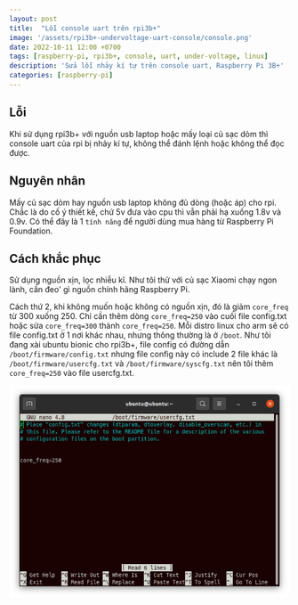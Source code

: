```yaml
---
layout: post
title:  "Lỗi console uart trên rpi3b+"
image: '/assets/rpi3b+-undervoltage-uart-console/console.png'
date: 2022-10-11 12:00 +0700
tags: [raspberry-pi, rpi3b+, console, uart, under-voltage, linux]
description: 'Sửa lỗi nhảy kí tự trên console uart, Raspberry Pi 3B+'
categories: [raspberry-pi]
---
```


## Lỗi

Khi sử dụng rpi3b+ với nguồn usb laptop hoặc mấy loại củ sạc dỏm thì console uart của rpi bị nhảy kí tự, không thể đánh lệnh hoặc không thể đọc được.

## Nguyên nhân

Mấy củ sạc dỏm hay nguồn usb laptop không đủ dòng (hoặc áp) cho rpi. Chắc là do
cố ý thiết kế, chứ 5v đưa vào cpu thì vẫn phải hạ xuống 1.8v và 0.9v. Có thể đây là 1 `tính năng` để người dùng mua hàng từ Raspberry Pi Foundation.

## Cách khắc phục

Sử dụng nguồn xịn, lọc nhiễu kĩ. Như tôi thử với củ sạc Xiaomi chạy ngon lành, cần đeo' gì nguồn chính hãng Raspberry Pi.

Cách thứ 2, khi không muốn hoặc không có nguồn xịn, đó là giảm `core_freq` từ 300 xuống 250. Chỉ cần thêm dòng `core_freq=250` vào cuối file config.txt hoặc sửa `core_freq=300` thành `core_freq=250`. Mỗi distro linux cho arm sẽ có file config.txt ở 1 nơi khác nhau, nhưng thông thường là ở `/boot`. Như tôi đang xài ubuntu bionic cho rpi3b+, file config có đường dẫn `/boot/firmware/config.txt` nhưng file config này có include 2 file khác là `/boot/firmware/usercfg.txt` và `/boot/firmware/syscfg.txt` nên tôi thêm `core_freq=250` vào file usercfg.txt.

![usercfg.txt](/assets/rpi3b+-undervoltage-uart-console/usercfg.txt.png)
